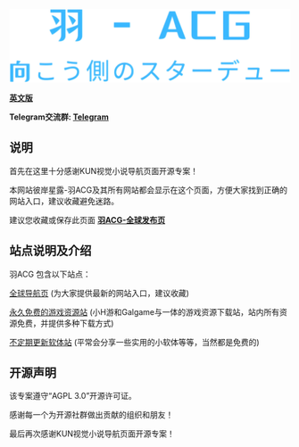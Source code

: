 ![Yu-ACG-nav](https://raw.githubusercontent.com/T1hu/Yu-ACG-nav/refs/heads/main/logo.png)

**[英文版](/docs/README_us.md)**
  
**Telegram交流群: [Telegram](https://t.me/xiaoyuO721)**


  
## 说明

首先在这里十分感谢KUN视觉小说导航页面开源专案！

本网站彼岸星露-羽ACG及其所有网站都会显示在这个页面，方便大家找到正确的网站入口，建议收藏避免迷路。

建议您收藏或保存此页面 **[羽ACG-全球发布页](https://yugal.cc)**
  
## 站点说明及介绍

羽ACG 包含以下站点：

[全球导航页](https://yugal.cc) (为大家提供最新的网站入口，建议收藏)

[永久免费的游戏资源站](https://seve.yugal.cc) (小H游和Galgame与一体的游戏资源下载站，站内所有资源免费，并提供多种下载方式)

[不定期更新软体站](https://xy.yugal.cc) (平常会分享一些实用的小软体等等，当然都是免费的)

## 开源声明

该专案遵守“AGPL 3.0”开源许可证。

感谢每一个为开源社群做出贡献的组织和朋友！

最后再次感谢KUN视觉小说导航页面开源专案！
